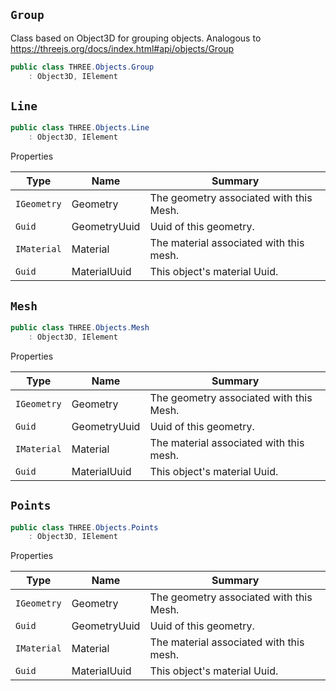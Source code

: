 ## `Group`

Class based on Object3D for grouping objects. Analogous to https://threejs.org/docs/index.html#api/objects/Group
```csharp
public class THREE.Objects.Group
    : Object3D, IElement

```

## `Line`

```csharp
public class THREE.Objects.Line
    : Object3D, IElement

```

Properties

| Type | Name | Summary | 
| --- | --- | --- | 
| `IGeometry` | Geometry | The geometry associated with this Mesh. | 
| `Guid` | GeometryUuid | Uuid of this geometry. | 
| `IMaterial` | Material | The material associated with this mesh. | 
| `Guid` | MaterialUuid | This object's material Uuid. | 


## `Mesh`

```csharp
public class THREE.Objects.Mesh
    : Object3D, IElement

```

Properties

| Type | Name | Summary | 
| --- | --- | --- | 
| `IGeometry` | Geometry | The geometry associated with this Mesh. | 
| `Guid` | GeometryUuid | Uuid of this geometry. | 
| `IMaterial` | Material | The material associated with this mesh. | 
| `Guid` | MaterialUuid | This object's material Uuid. | 


## `Points`

```csharp
public class THREE.Objects.Points
    : Object3D, IElement

```

Properties

| Type | Name | Summary | 
| --- | --- | --- | 
| `IGeometry` | Geometry | The geometry associated with this Mesh. | 
| `Guid` | GeometryUuid | Uuid of this geometry. | 
| `IMaterial` | Material | The material associated with this mesh. | 
| `Guid` | MaterialUuid | This object's material Uuid. | 


